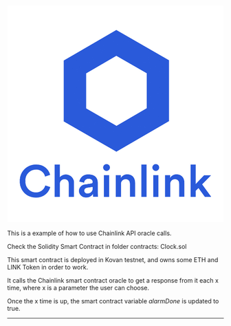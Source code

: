 [![](https://github.com/ethfannum1/Chainlink_API/blob/main/chainlink-logo.jpg)](https://github.com/ethfannum1/Chainlink_API/blob/main/chainlink-logo.jpg)

This is a example of how to use Chainlink API oracle calls.

Check the Solidity Smart Contract in folder contracts:
    Clock.sol

This smart contract is deployed in Kovan testnet, and owns some ETH and LINK Token in order to work.

It calls the Chainlink smart contract oracle to get a response from it each x time, where x is a parameter the user can choose.

Once the x time is up, the smart contract variable *alarmDone* is updated to true.

------------